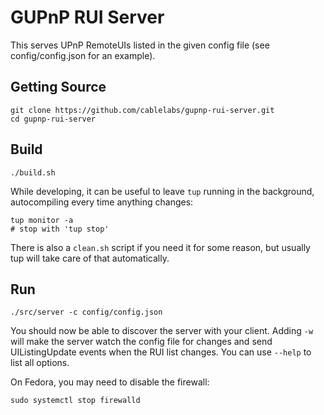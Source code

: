 # GUPnP RUI Server

This serves UPnP RemoteUIs listed in the given config file (see config/config.json for an example).

## Getting Source

    git clone https://github.com/cablelabs/gupnp-rui-server.git
    cd gupnp-rui-server

## Build

    ./build.sh

While developing, it can be useful to leave `tup` running in the background, autocompiling every time anything changes:

    tup monitor -a
    # stop with 'tup stop'

There is also a `clean.sh` script if you need it for some reason, but usually tup will take care of that automatically.

## Run

    ./src/server -c config/config.json

You should now be able to discover the server with your client. Adding `-w` will make the server watch the config file for changes and send UIListingUpdate events when the RUI list changes. You can use `--help` to list all options.

On Fedora, you may need to disable the firewall:

    sudo systemctl stop firewalld
